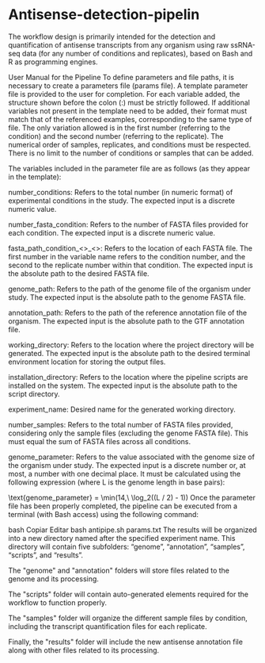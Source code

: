 # Antisense-detection-pipelin
The workflow design is primarily intended for the detection and quantification of antisense transcripts from any organism using raw ssRNA-seq data (for any number of conditions and replicates), based on Bash and R as programming engines. 

User Manual for the Pipeline
To define parameters and file paths, it is necessary to create a parameters file (params file). A template parameter file is provided to the user for completion. For each variable added, the structure shown before the colon (:) must be strictly followed. If additional variables not present in the template need to be added, their format must match that of the referenced examples, corresponding to the same type of file. The only variation allowed is in the first number (referring to the condition) and the second number (referring to the replicate). The numerical order of samples, replicates, and conditions must be respected. There is no limit to the number of conditions or samples that can be added.

The variables included in the parameter file are as follows (as they appear in the template):

number_conditions: Refers to the total number (in numeric format) of experimental conditions in the study. The expected input is a discrete numeric value.

number_fasta_condition: Refers to the number of FASTA files provided for each condition. The expected input is a discrete numeric value.

fasta_path_condition_<>_<>: Refers to the location of each FASTA file. The first number in the variable name refers to the condition number, and the second to the replicate number within that condition. The expected input is the absolute path to the desired FASTA file.

genome_path: Refers to the path of the genome file of the organism under study. The expected input is the absolute path to the genome FASTA file.

annotation_path: Refers to the path of the reference annotation file of the organism. The expected input is the absolute path to the GTF annotation file.

working_directory: Refers to the location where the project directory will be generated. The expected input is the absolute path to the desired terminal environment location for storing the output files.

installation_directory: Refers to the location where the pipeline scripts are installed on the system. The expected input is the absolute path to the script directory.

experiment_name: Desired name for the generated working directory.

number_samples: Refers to the total number of FASTA files provided, considering only the sample files (excluding the genome FASTA file). This must equal the sum of FASTA files across all conditions.

genome_parameter: Refers to the value associated with the genome size of the organism under study. The expected input is a discrete number or, at most, a number with one decimal place. It must be calculated using the following expression (where L is the genome length in base pairs):

\text{genome_parameter} = \min(14,\ \log_2((L / 2) - 1))
Once the parameter file has been properly completed, the pipeline can be executed from a terminal (with Bash access) using the following command:

bash
Copiar
Editar
bash antipipe.sh params.txt
The results will be organized into a new directory named after the specified experiment name. This directory will contain five subfolders: “genome”, “annotation”, “samples”, “scripts”, and “results”.

The "genome" and "annotation" folders will store files related to the genome and its processing.

The "scripts" folder will contain auto-generated elements required for the workflow to function properly.

The "samples" folder will organize the different sample files by condition, including the transcript quantification files for each replicate.

Finally, the "results" folder will include the new antisense annotation file along with other files related to its processing.
